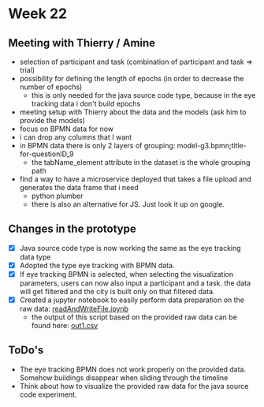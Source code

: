 # Week 22

## Meeting with Thierry / Amine
* selection of participant and task (combination of participant and task => trial)
* possibility for defining the length of epochs (in order to decrease the number of epochs)
   * this is only needed for the java source code type, because in the eye tracking data i don't build epochs
* meeting setup with Thierry about the data and the models (ask him to provide the models)
* focus on BPMN data for now
* i can drop any columns that I want
* in BPMN data there is only 2 layers of grouping: model-g3.bpmn;title-for-questionID_9
   * the tabName_element attribute in the dataset is the whole grouping path
* find a way to have a microservice deployed that takes a file upload and generates the data frame that i need
   * python plumber
   * there is also an alternative for JS. Just look it up on google.

## Changes in the prototype
* [x] Java source code type is now working the same as the eye tracking data type
* [x] Adopted the type eye tracking with BPMN data.
* [x] If eye tracking BPMN is selected, when selecting the visualization parameters, users can now also input a participant and a task. the data will get filtered and the city is built only on that filtered data.
* [x] Created a jupyter notebook to easily perform data preparation on the raw data: [readAndWriteFile.ipynb](application/readAndWriteFile.ipynb)
   * the output of this script based on the provided raw data can be found here: [out1.csv](application/data/out1.csv)

## ToDo's
* The eye tracking BPMN does not work properly on the provided data. Somehow buildings disappear when sliding through the timeline
* Think about how to visualize the provided raw data for the java source code experiment.